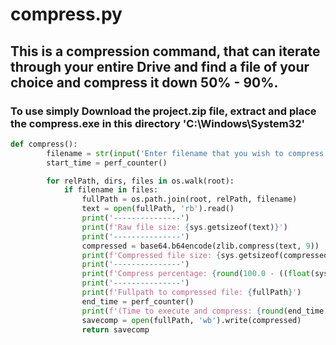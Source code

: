 # compress.py

## This is a compression command, that can iterate through your entire Drive and find a file of your choice and compress it down 50% - 90%.

### To use simply Download the project.zip file, extract and place the compress.exe in this directory 'C:\Windows\System32'

```Python
def compress():
        filename = str(input('Enter filename that you wish to compress: '))
        start_time = perf_counter()

        for relPath, dirs, files in os.walk(root):
            if filename in files:
                fullPath = os.path.join(root, relPath, filename)
                text = open(fullPath, 'rb').read()
                print('---------------')
                print(f'Raw file size: {sys.getsizeof(text)}')
                print('---------------')
                compressed = base64.b64encode(zlib.compress(text, 9))
                print(f'Compressed file size: {sys.getsizeof(compressed)}')
                print('---------------')
                print(f'Compress percentage: {round(100.0 - ((float(sys.getsizeof(compressed))/float(sys.getsizeof(text))) * 100.0), 2)}%')
                print('---------------')
                print(f'Fullpath to compressed file: {fullPath}')
                end_time = perf_counter()
                print(f'(Time to execute and compress: {round(end_time - start_time, 2)}s)')
                savecomp = open(fullPath, 'wb').write(compressed)
                return savecomp

```
